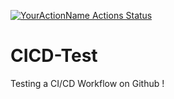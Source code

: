 [![YourActionName Actions Status](https://github.com/ni920/CICD-Test/workflows/Java-CI-with-Maven/badge.svg)](https://github.com/ni920/CICD-Test/actions)

# CICD-Test
Testing a CI/CD Workflow on Github !
